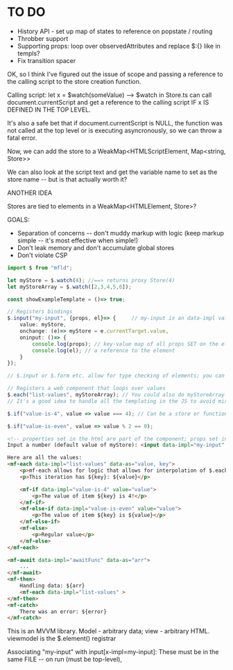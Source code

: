 # TO DO

-   History API - set up map of states to reference on popstate / routing
-   Throbber support
-   Supporting props: loop over observedAttributes and replace $:{} like in templs?
-   Fix transition spacer

OK, so I think I've figured out the issue of scope and passing a reference to the calling script to the store creation function.

Calling script: let x = $watch(someValue) --> $watch in Store.ts can call document.currentScript and get a reference to the calling script IF x IS DEFINED IN THE TOP LEVEL.

It's also a safe bet that if document.currentScript is NULL, the function was not called at the top level or is executing asyncronously, so we can throw a fatal error.

Now, we can add the store to a WeakMap<HTMLScriptElement, Map<string, Store>>

We can also look at the script text and get the variable name to set as the store name -- but is that actually worth it?

ANOTHER IDEA

Stores are tied to elements in a WeakMap<HTMLElement, Store>?

GOALS:

-   Separation of concerns -- don't muddy markup with logic (keep markup simple -- it's most effective when simple!)
-   Don't leak memory and don't accumulate global stores
-   Don't violate CSP

```typescript
import $ from "mfld";

let myStore = $.watch(4); //==> returns proxy Store(4)
let myStoreArray = $.watch([2,3,4,5,6]);

const showExampleTemplate = ()=> true;

// Registers bindings
$.input("my-input", {props, el}=> {     // my-input is an data-impl value
    value: myStore,
    onchange: (e)=> myStore = e.currentTarget.value,
    oninput: ()=> {
        console.log(props); // key-value map of all props SET on the element
        console.log(el); // a reference to the element
    }
});

// $.input or $.form etc. allow for type checking of elements; you can also use generic $.element()

// Registers a web component that loops over values
$.each("list-values", myStoreArray); // You could also do myStoreArray.map() or some other transform function to create a new store to watch; or this can be a non-store value for static templating
// It's a good idea to handle all the templating in the JS to avoid mixing with server-side templating! 😁

$.if("value-is-4", value => value === 4); // Can be a store or function; functions inherit the value of the "value" property of mf-if if set

$.if("value-is-even", value => value % 2 == 0);
```

```html
<!-- properties set in the html are part of the component; props set in the JS override -->
Input a number (default value of myStore): <input data-impl="my-input" type="number"/>

Here are all the values:
<mf-each data-impl="list-values" data-as="value, key">
    <p>mf-each allows for logic that allows for interpolation of $.each values</p>
    <p>This iteration has ${key}: ${value}</p>

    <mf-if data-impl="value-is-4" value="value">
        <p>The value of item ${key} is 4!</p>
    </mf-if>
    <mf-else-if data-impl="value-is-even" value="value">
        <p>The value of item ${key} is ${value}</p>
    </mf-else-if>
    <mf-else>
        <p>Regular value</p>
    </mf-else>
</mf-each>

<mf-await data-impl="awaitFunc" data-as="arr">
    ...
</mf-await>
<mf-then>
    Handling data: ${arr}
    <mf-each data-impl="list-values" >
</mf-then>
<mf-catch>
    There was an error: ${error}
</mf-catch>
```

This is an MVVM library. Model - arbitrary data; view - arbitrary HTML. viewmodel is the $.element() registrar

Associating "my-input" with input[x-impl=my-input]:
These must be in the same FILE -- on run (must be top-level),
